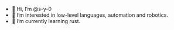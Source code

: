 - 👋 Hi, I’m @s-y-0
- 👀 I’m interested in low-level languages, automation and robotics.
- 🌱 I’m currently learning rust.

<!---
s-y-0/s-y-0 is a ✨ special ✨ repository because its `README.md` (this file) appears on your GitHub profile.
You can click the Preview link to take a look at your changes.
--->

